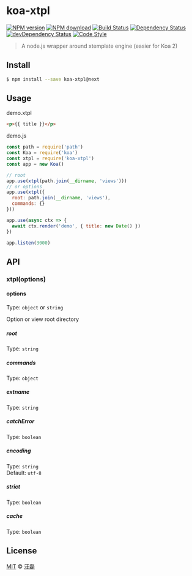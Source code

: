 # koa-xtpl

[![NPM version][npm-image]][npm-url]
[![NPM download][download-image]][download-url]
[![Build Status][travis-image]][travis-url]
[![Dependency Status][dependency-image]][dependency-url]
[![devDependency Status][devdependency-image]][devdependency-url]
[![Code Style][style-image]][style-url]

[npm-image]: https://badge.fury.io/js/koa-xtpl.svg
[npm-url]: https://npmjs.org/package/koa-xtpl
[download-image]: https://img.shields.io/npm/dm/koa-xtpl.svg
[download-url]: https://npmjs.org/package/koa-xtpl
[travis-image]: https://travis-ci.org/zce/koa-xtpl.svg?branch=v2.x
[travis-url]: https://travis-ci.org/zce/koa-xtpl
[dependency-image]: https://david-dm.org/zce/koa-xtpl/status.svg
[dependency-url]: https://david-dm.org/zce/koa-xtpl
[devdependency-image]: https://david-dm.org/zce/koa-xtpl/dev-status.svg
[devdependency-url]: https://david-dm.org/zce/koa-xtpl?type=dev
[style-image]: https://img.shields.io/badge/code%20style-standard-brightgreen.svg
[style-url]: http://standardjs.com/

> A node.js wrapper around xtemplate engine (easier for Koa 2)

## Install

```sh
$ npm install --save koa-xtpl@next
```


## Usage

demo.xtpl
```html
<p>{{ title }}</p>
```

demo.js

```js
const path = require('path')
const Koa = require('koa')
const xtpl = require('koa-xtpl')
const app = new Koa()

// root
app.use(xtpl(path.join(__dirname, 'views')))
// or options
app.use(xtpl({
  root: path.join(__dirname, 'views'),
  commands: {}
}))

app.use(async ctx => {
  await ctx.render('demo', { title: new Date() })
})

app.listen(3000)
```


## API

### xtpl(options)

#### options

Type: `object` or `string`

Option or view root directory

##### root

Type: `string`

##### commands

Type: `object`

##### extname

Type: `string`

##### catchError

Type: `boolean`

##### encoding

Type: `string`<br>
Default: `utf-8`

##### strict

Type: `boolean`

##### cache

Type: `boolean`


## License

[MIT](LICENSE) © [汪磊](http://github.com/zce)

